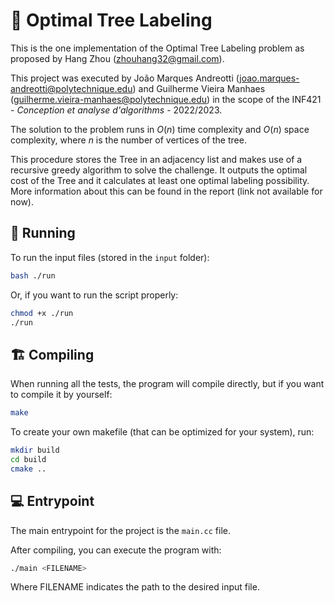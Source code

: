# 🌳 Optimal Tree Labeling

This is the one implementation of the Optimal Tree Labeling problem as proposed by Hang Zhou (zhouhang32@gmail.com). 

This project was executed by João Marques Andreotti (joao.marques-andreotti@polytechnique.edu) and Guilherme Vieira Manhaes (guilherme.vieira-manhaes@polytechnique.edu) in the scope of the INF421 - _Conception et analyse d'algorithms_ - 2022/2023.

The solution to the problem runs in $O(n)$ time complexity and $O(n)$ space complexity, where $n$ is the number of vertices of the tree. 

This procedure stores the Tree in an adjacency list and makes use of a recursive greedy algorithm to solve the challenge. It outputs the optimal cost of the Tree and it calculates at least one optimal labeling possibility. More information about this can be found in the report (link not available for now).

## 🚀 Running

To run the input files (stored in the `input` folder): 
```bash
bash ./run
```

Or, if you want to run the script properly:
```bash
chmod +x ./run
./run
```

## 🏗️ Compiling
When running all the tests, the program will compile directly, but if you want to compile it by yourself: 
```bash
make
```

To create your own makefile (that can be optimized for your system), run: 
```bash
mkdir build
cd build
cmake ..
```


## 💻 Entrypoint

The main entrypoint for the project is the `main.cc` file.

After compiling, you can execute the program with: 

```bash
./main <FILENAME>
```

Where FILENAME indicates the path to the desired input file.
